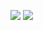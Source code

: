![](https://raw.githubusercontent.com/soohl/github-stats/master/generated/overview.svg)
![](https://raw.githubusercontent.com/soohl/github-stats/master/generated/languages.svg)
